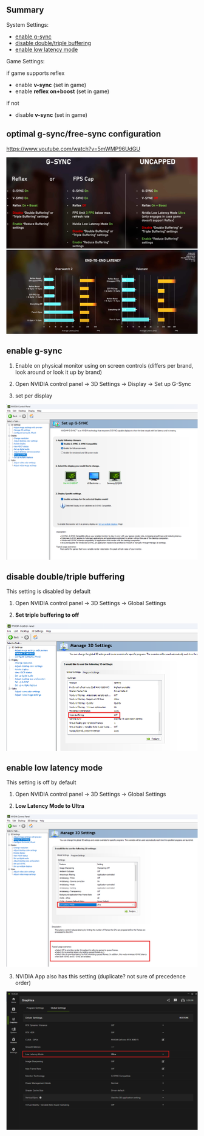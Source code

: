 
## Summary


System Settings:

- [enable g-sync](#enable%20g-sync)
- [disable double/triple buffering](#disable%20double/triple%20buffering)
- [enable low latency mode](#enable%20low%20latency%20mode)

Game Settings:

if game supports reflex

-  enable **v-sync** (set in game)
-  enable **reflex on+boost** (set in game)

if not

- disable **v-sync** (set in game)
## optimal g-sync/free-sync configuration

https://www.youtube.com/watch?v=5mWMP96UdGU

![](files/Pasted%20image%2020250201120654.png)
![](files/Pasted%20image%2020250201120739.png)

## enable g-sync

1. Enable on physical monitor using on screen controls (differs per brand, look around or look it up by brand)

2. Open NVIDIA control panel -> 3D Settings -> Display -> Set up G-Sync

3. set per display

![](files/Pasted%20image%2020250201124848.png)


## disable double/triple buffering

This setting is disabled by default

1. Open NVIDIA control panel -> 3D Settings -> Global Settings

2. **Set triple buffering to off**

![](files/Pasted%20image%2020250201121628.png)
## enable low latency mode 

This setting is off by default

1. Open NVIDIA control panel -> 3D Settings -> Global Settings 

2. **Low Latency Mode to Ultra**

![](files/Pasted%20image%2020250201121912.png)

3. NVIDIA App also has this setting (duplicate? not sure of precedence order)

![](files/Pasted%20image%2020250201124614.png)